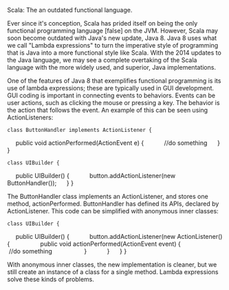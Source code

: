Scala: The an outdated functional language.

Ever since it's conception, Scala has prided itself on being the only functional programming language [false] on the JVM.
However, Scala may soon become outdated with Java's new update, Java 8.
Java 8 uses what we call "Lambda expressions" to turn the imperative style of programming that is Java into a more functional style like Scala.
With the 2014 updates to the Java language, we may see a complete overtaking of the Scala language with the more widely used, and superior, Java implementations.

One of the features of Java 8 that exemplifies functional programming is its use of lambda expressions; these are typically used in GUI development. GUI coding 
is important in connecting events to behaviors. Events can be user actions, such as clicking the mouse or pressing a key. The behavior is the action that 
follows the event. An example of this can be seen using ActionListeners:

    class ButtonHandler implements ActionListener {
          public void actionPerformed(ActionEvent e) {
                //do something
          }
    }

    class UIBuilder {
          public UIBuilder() {
                button.addActionListener(new ButtonHandler());
          }
    }

The ButtonHandler class implements an ActionListener, and stores one method, actionPerformed. ButtonHandler has defined its APIs, declared by ActionListener. 
This code can be simplified with anonymous inner classes:

    class UIBuilder {
          public UIBuilder() {
                button.addActionListener(new ActionListener() {
                      public void actionPerformed(ActionEvent event) {
                            //do something
                      }
                }
          }
    }

With anonymous inner classes, the new implementation is cleaner, but we still create an instance of a class for a single method. Lambda expressions solve 
these kinds of problems. 
